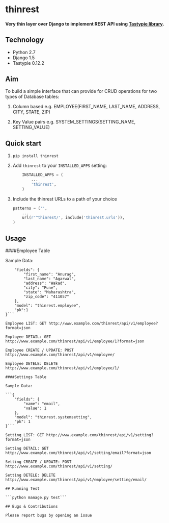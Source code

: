 # thinrest

#### Very thin layer over Django to implement REST API using [Tastypie library](https://github.com/django-tastypie/django-tastypie).

## Technology
* Python 2.7
* Django 1.5
* Tastypie 0.12.2

## Aim

To build a simple interface that can provide for CRUD operations for two types of Database tables:

1. Column based e.g. EMPLOYEE(FIRST_NAME, LAST_NAME, ADDRESS, CITY, STATE, ZIP)

2. Key Value pairs e.g. SYSTEM_SETTINGS(SETTING_NAME, SETTING_VALUE)

## Quick start

1. ```pip install thinrest```

2. Add `thinrest` to your `INSTALLED_APPS` setting:

    ```python
        INSTALLED_APPS = (
            ...
            'thinrest',
        )
    ```

3. Include the thinrest URLs to a path of your choice

    ```python
    patterns = ('',
        ...
        url(r'^thinrest/', include('thinrest.urls')),
    )
    ```

## Usage

####Employee Table

Sample Data:

```{
    "fields": {
        "first_name": "Anurag",
        "last_name": "Agarwal",
        "address": "Wakad",
        "city": "Pune",
        "state": "Maharashtra",
        "zip_code": "411057"
    },
    "model": "thinrest.employee",
    "pk":1
}```

Employee LIST: GET http://www.example.com/thinrest/api/v1/employee?format=json

Employee DETAIL: GET http://www.example.com/thinrest/api/v1/employee/1?format=json

Employee CREATE / UPDATE: POST http://www.example.com/thinrest/api/v1/employee/

Employee DETELE: DELETE http://www.example.com/thinrest/api/v1/employee/1/

####Settings Table

Sample Data:

```{
    "fields": {
        "name": "email",
        "value": 1
    },
    "model": "thinrest.systemsetting",
    "pk": 1
}```

Setting LIST: GET http://www.example.com/thinrest/api/v1/setting?format=json

Setting DETAIL: GET http://www.example.com/thinrest/api/v1/setting/email?format=json

Setting CREATE / UPDATE: POST http://www.example.com/thinrest/api/v1/setting/

Setting DETELE: DELETE http://www.example.com/thinrest/api/v1/employee/setting/email/

## Running Test

```python manage.py test```

## Bugs & Contributions

Please report bugs by opening an issue
